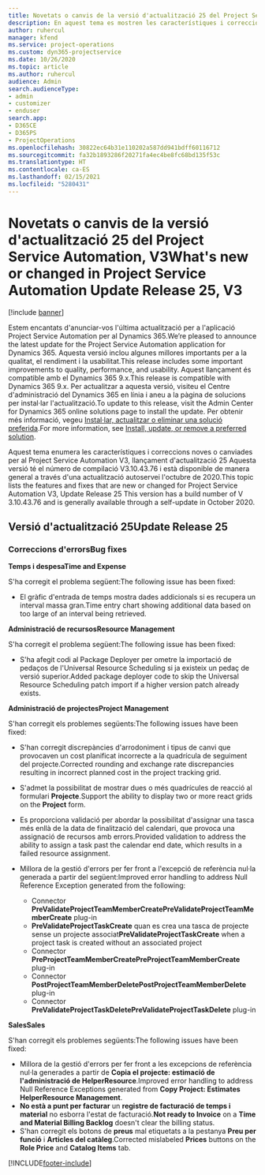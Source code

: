 ```yaml
---
title: Novetats o canvis de la versió d'actualització 25 del Project Service Automation, V3
description: En aquest tema es mostren les característiques i correccions disponibles al Project Service Automation V3, versió d'actualització 25.
author: ruhercul
manager: kfend
ms.service: project-operations
ms.custom: dyn365-projectservice
ms.date: 10/26/2020
ms.topic: article
ms.author: ruhercul
audience: Admin
search.audienceType:
- admin
- customizer
- enduser
search.app:
- D365CE
- D365PS
- ProjectOperations
ms.openlocfilehash: 30822ec64b31e110202a587dd941bdff60116712
ms.sourcegitcommit: fa32b1893286f20271fa4ec4be8fc68bd135f53c
ms.translationtype: HT
ms.contentlocale: ca-ES
ms.lasthandoff: 02/15/2021
ms.locfileid: "5280431"
---
```

# <a name="whats-new-or-changed-in-project-service-automation-update-release-25-v3"></a><span data-ttu-id="2c122-103">Novetats o canvis de la versió d'actualització 25 del Project Service Automation, V3</span><span class="sxs-lookup"><span data-stu-id="2c122-103">What's new or changed in Project Service Automation Update Release 25, V3</span></span>

[!include [banner](../includes/psa-now-project-operations.md)]

<span data-ttu-id="2c122-104">Estem encantats d'anunciar-vos l'última actualització per a l'aplicació Project Service Automation per al Dynamics 365.</span><span class="sxs-lookup"><span data-stu-id="2c122-104">We’re pleased to announce the latest update for the Project Service Automation application for Dynamics 365.</span></span> <span data-ttu-id="2c122-105">Aquesta versió inclou algunes millores importants per a la qualitat, el rendiment i la usabilitat.</span><span class="sxs-lookup"><span data-stu-id="2c122-105">This release includes some important improvements to quality, performance, and usability.</span></span> <span data-ttu-id="2c122-106">Aquest llançament és compatible amb el Dynamics 365 9.x.</span><span class="sxs-lookup"><span data-stu-id="2c122-106">This release is compatible with Dynamics 365 9.x.</span></span> <span data-ttu-id="2c122-107">Per actualitzar a aquesta versió, visiteu el Centre d'administració del Dynamics 365 en línia i aneu a la pàgina de solucions per instal·lar l'actualització.</span><span class="sxs-lookup"><span data-stu-id="2c122-107">To update to this release, visit the Admin Center for Dynamics 365 online solutions page to install the update.</span></span> <span data-ttu-id="2c122-108">Per obtenir més informació, vegeu [Instal·lar, actualitzar o eliminar una solució preferida](https://docs.microsoft.com/power-platform/admin/install-remove-preferred-solution).</span><span class="sxs-lookup"><span data-stu-id="2c122-108">For more information, see [Install, update, or remove a preferred solution](https://docs.microsoft.com/power-platform/admin/install-remove-preferred-solution).</span></span>

<span data-ttu-id="2c122-109">Aquest tema enumera les característiques i correccions noves o canviades per al Project Service Automation V3, llançament d'actualització 25 Aquesta versió té el número de compilació V3.10.43.76 i està disponible de manera general a través d'una actualització autoservei l'octubre de 2020.</span><span class="sxs-lookup"><span data-stu-id="2c122-109">This topic lists the features and fixes that are new or changed for Project Service Automation V3, Update Release 25 This version has a build number of V 3.10.43.76 and is generally available through a self-update in October 2020.</span></span>

## <a name="update-release-25"></a><span data-ttu-id="2c122-110">Versió d'actualització 25</span><span class="sxs-lookup"><span data-stu-id="2c122-110">Update Release 25</span></span>

### <a name="bug-fixes"></a><span data-ttu-id="2c122-111">Correccions d'errors</span><span class="sxs-lookup"><span data-stu-id="2c122-111">Bug fixes</span></span>

<span data-ttu-id="2c122-112">**Temps i despesa**</span><span class="sxs-lookup"><span data-stu-id="2c122-112">**Time and Expense**</span></span>

<span data-ttu-id="2c122-113">S'ha corregit el problema següent:</span><span class="sxs-lookup"><span data-stu-id="2c122-113">The following issue has been fixed:</span></span>

- <span data-ttu-id="2c122-114">El gràfic d'entrada de temps mostra dades addicionals si es recupera un interval massa gran.</span><span class="sxs-lookup"><span data-stu-id="2c122-114">Time entry chart showing additional data based on too large of an interval being retrieved.</span></span>

<span data-ttu-id="2c122-115">**Administració de recursos**</span><span class="sxs-lookup"><span data-stu-id="2c122-115">**Resource Management**</span></span>

<span data-ttu-id="2c122-116">S'ha corregit el problema següent:</span><span class="sxs-lookup"><span data-stu-id="2c122-116">The following issue has been fixed:</span></span>

- <span data-ttu-id="2c122-117">S'ha afegit codi al Package Deployer per ometre la importació de pedaços de l'Universal Resource Scheduling si ja existeix un pedaç de versió superior.</span><span class="sxs-lookup"><span data-stu-id="2c122-117">Added package deployer code to skip the Universal Resource Scheduling patch import if a higher version patch already exists.</span></span>

<span data-ttu-id="2c122-118">**Administració de projectes**</span><span class="sxs-lookup"><span data-stu-id="2c122-118">**Project Management**</span></span>

<span data-ttu-id="2c122-119">S'han corregit els problemes següents:</span><span class="sxs-lookup"><span data-stu-id="2c122-119">The following issues have been fixed:</span></span>

- <span data-ttu-id="2c122-120">S'han corregit discrepàncies d'arrodoniment i tipus de canvi que provocaven un cost planificat incorrecte a la quadrícula de seguiment del projecte.</span><span class="sxs-lookup"><span data-stu-id="2c122-120">Corrected rounding and exchange rate discrepancies resulting in incorrect planned cost in the project tracking grid.</span></span>
- <span data-ttu-id="2c122-121">S'admet la possibilitat de mostrar dues o més quadrícules de reacció al formulari **Projecte**.</span><span class="sxs-lookup"><span data-stu-id="2c122-121">Support the ability to display two or more react grids on the **Project** form.</span></span>
- <span data-ttu-id="2c122-122">Es proporciona validació per abordar la possibilitat d'assignar una tasca més enllà de la data de finalització del calendari, que provoca una assignació de recursos amb errors.</span><span class="sxs-lookup"><span data-stu-id="2c122-122">Provided validation to address the ability to assign a task past the calendar end date, which results in a failed resource assignment.</span></span>
- <span data-ttu-id="2c122-123">Millora de la gestió d'errors per fer front a l'excepció de referència nul·la generada a partir del següent:</span><span class="sxs-lookup"><span data-stu-id="2c122-123">Improved error handling to address Null Reference Exception generated from the following:</span></span>

    - <span data-ttu-id="2c122-124">Connector **PreValidateProjectTeamMemberCreate**</span><span class="sxs-lookup"><span data-stu-id="2c122-124">**PreValidateProjectTeamMemberCreate** plug-in</span></span>
    - <span data-ttu-id="2c122-125">**PreValidateProjectTaskCreate** quan es crea una tasca de projecte sense un projecte associat</span><span class="sxs-lookup"><span data-stu-id="2c122-125">**PreValidateProjectTaskCreate** when a project task is created without an associated project</span></span>
    - <span data-ttu-id="2c122-126">Connector **PreProjectTeamMemberCreate**</span><span class="sxs-lookup"><span data-stu-id="2c122-126">**PreProjectTeamMemberCreate** plug-in</span></span>
    - <span data-ttu-id="2c122-127">Connector **PostProjectTeamMemberDelete**</span><span class="sxs-lookup"><span data-stu-id="2c122-127">**PostProjectTeamMemberDelete** plug-in</span></span>
    - <span data-ttu-id="2c122-128">Connector **PreValidateProjectTaskDelete**</span><span class="sxs-lookup"><span data-stu-id="2c122-128">**PreValidateProjectTaskDelete** plug-in</span></span>

<span data-ttu-id="2c122-129">**Sales**</span><span class="sxs-lookup"><span data-stu-id="2c122-129">**Sales**</span></span>

<span data-ttu-id="2c122-130">S'han corregit els problemes següents:</span><span class="sxs-lookup"><span data-stu-id="2c122-130">The following issues have been fixed:</span></span>

- <span data-ttu-id="2c122-131">Millora de la gestió d'errors per fer front a les excepcions de referència nul·la generades a partir de **Copia el projecte: estimació de l'administració de HelperResource**.</span><span class="sxs-lookup"><span data-stu-id="2c122-131">Improved error handling to address Null Reference Exceptions generated from **Copy Project: Estimates HelperResource Management**.</span></span>
- <span data-ttu-id="2c122-132">**No està a punt per facturar** un **registre de facturació de temps i material** no esborra l'estat de facturació.</span><span class="sxs-lookup"><span data-stu-id="2c122-132">**Not ready to Invoice** on a **Time and Material Billing Backlog** doesn't clear the billing status.</span></span>
- <span data-ttu-id="2c122-133">S'han corregit els botons de **preus** mal etiquetats a la pestanya **Preu per funció** i **Articles del catàleg**.</span><span class="sxs-lookup"><span data-stu-id="2c122-133">Corrected mislabeled **Prices** buttons on the **Role Price** and **Catalog Items** tab.</span></span>


[!INCLUDE[footer-include](../includes/footer-banner.md)]